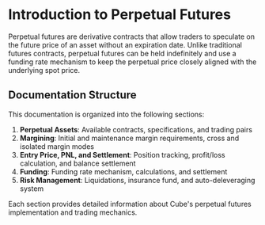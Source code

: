 # Introduction to Perpetual Futures

Perpetual futures are derivative contracts that allow traders to speculate on the future price of an asset without an expiration date. Unlike traditional futures contracts, perpetual futures can be held indefinitely and use a funding rate mechanism to keep the perpetual price closely aligned with the underlying spot price.

## Documentation Structure

This documentation is organized into the following sections:

1. **Perpetual Assets**: Available contracts, specifications, and trading pairs
2. **Margining**: Initial and maintenance margin requirements, cross and isolated margin modes
3. **Entry Price, PNL, and Settlement**: Position tracking, profit/loss calculation, and balance settlement
4. **Funding**: Funding rate mechanism, calculations, and settlement
5. **Risk Management**: Liquidations, insurance fund, and auto-deleveraging system

Each section provides detailed information about Cube's perpetual futures implementation and trading mechanics.
